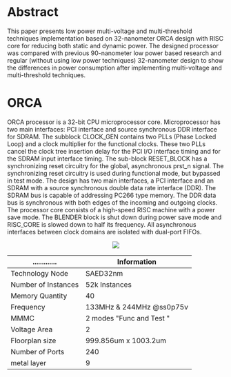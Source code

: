 # Abstract
This paper presents low power multi-voltage and multi-threshold techniques implementation based on 32-nanometer ORCA design with RISC core for reducing both static and dynamic power. The designed processor was compared with previous 90-nanometer low power based research and regular (without using low power techniques) 32-nanometer design to show the differences in power consumption after implementing multi-voltage and multi-threshold techniques.

# ORCA
ORCA processor is a 32-bit CPU microprocessor core. Microprocessor has two main interfaces: PCI interface and source synchronous DDR interface for SDRAM. The subblock CLOCK_GEN contains two PLLs (Phase Locked Loop) and a clock multiplier for the functional clocks. These two PLLs cancel the clock tree insertion delay for the PCI I/O interface timing and for the SDRAM input interface timing. The sub-block RESET_BLOCK has a synchronizing reset circuitry for the global, asynchronous prst_n signal. The synchronizing reset circuitry is used during functional mode, but bypassed in test mode. The design has two main interfaces, a PCI interface and an SDRAM with a source synchronous double data rate interface (DDR). The SDRAM bus is capable of addressing PC266 type memory. The DDR data bus is
synchronous with both edges of the incoming and outgoing clocks. The processor core consists of a high-speed RISC machine with a power save mode. The BLENDER block is shut down during power save mode and RISC_CORE is slowed down to half its frequency. All asynchronous interfaces between clock domains are isolated with dual-port FIFOs.

<p align="center">
 <img src="https://github.com/abdelazeem201/ORCA/assets/58098260/df4030b6-2a2e-4f64-9a1f-72402e71b86c">
</p>

| .............       | Information   |
| -------------       | ------------- |
| Technology Node     | SAED32nm      |
| Number of Instances  | 52k Instances |
| Memory Quantity     | 40            |
| Frequency           | 133MHz & 244MHz @ss0p75v |
| MMMC                | 2 modes "Func and Test " |
| Voltage Area        | 2 |
| Floorplan size      | 999.856um x 1003.2um |
| Number of Ports     | 240 |
| metal layer         | 9 |
